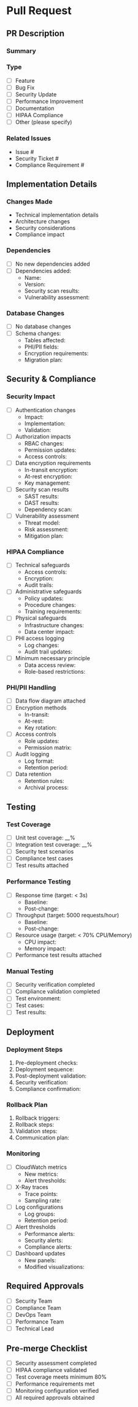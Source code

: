 # Pull Request

## PR Description

### Summary
<!-- Provide a clear and concise description of the changes with security and compliance impact -->

### Type
<!-- Select the type of change (check one): -->
- [ ] Feature
- [ ] Bug Fix
- [ ] Security Update
- [ ] Performance Improvement
- [ ] Documentation
- [ ] HIPAA Compliance
- [ ] Other (please specify)

### Related Issues
<!-- Link to related issues, security tickets, or compliance requirements -->
- Issue #
- Security Ticket #
- Compliance Requirement #

## Implementation Details

### Changes Made
<!-- Provide detailed technical description including: -->
- Technical implementation details
- Architecture changes
- Security considerations
- Compliance impact

### Dependencies
<!-- List new dependencies and security scan results -->
- [ ] No new dependencies added
- [ ] Dependencies added:
  - Name:
  - Version:
  - Security scan results:
  - Vulnerability assessment:

### Database Changes
<!-- Describe database changes and PHI/PII impact -->
- [ ] No database changes
- [ ] Schema changes:
  - Tables affected:
  - PHI/PII fields:
  - Encryption requirements:
  - Migration plan:

## Security & Compliance

### Security Impact
<!-- Complete security assessment checklist -->
- [ ] Authentication changes
  - Impact:
  - Implementation:
  - Validation:
- [ ] Authorization impacts
  - RBAC changes:
  - Permission updates:
  - Access controls:
- [ ] Data encryption requirements
  - In-transit encryption:
  - At-rest encryption:
  - Key management:
- [ ] Security scan results
  - SAST results:
  - DAST results:
  - Dependency scan:
- [ ] Vulnerability assessment
  - Threat model:
  - Risk assessment:
  - Mitigation plan:

### HIPAA Compliance
<!-- Validate HIPAA compliance requirements -->
- [ ] Technical safeguards
  - Access controls:
  - Encryption:
  - Audit trails:
- [ ] Administrative safeguards
  - Policy updates:
  - Procedure changes:
  - Training requirements:
- [ ] Physical safeguards
  - Infrastructure changes:
  - Data center impact:
- [ ] PHI access logging
  - Log changes:
  - Audit trail updates:
- [ ] Minimum necessary principle
  - Data access review:
  - Role-based restrictions:

### PHI/PII Handling
<!-- Detail sensitive data handling -->
- [ ] Data flow diagram attached
- [ ] Encryption methods
  - In-transit:
  - At-rest:
  - Key rotation:
- [ ] Access controls
  - Role updates:
  - Permission matrix:
- [ ] Audit logging
  - Log format:
  - Retention period:
- [ ] Data retention
  - Retention rules:
  - Archival process:

## Testing

### Test Coverage
<!-- Document test coverage (minimum 80% required) -->
- [ ] Unit test coverage: __%
- [ ] Integration test coverage: __%
- [ ] Security test scenarios
- [ ] Compliance test cases
- [ ] Test results attached

### Performance Testing
<!-- Document performance impact -->
- [ ] Response time (target: < 3s)
  - Baseline:
  - Post-change:
- [ ] Throughput (target: 5000 requests/hour)
  - Baseline:
  - Post-change:
- [ ] Resource usage (target: < 70% CPU/Memory)
  - CPU impact:
  - Memory impact:
- [ ] Performance test results attached

### Manual Testing
<!-- Detail manual testing steps -->
- [ ] Security verification completed
- [ ] Compliance validation completed
- [ ] Test environment:
- [ ] Test cases:
- [ ] Test results:

## Deployment

### Deployment Steps
<!-- Document deployment process -->
1. Pre-deployment checks:
2. Deployment sequence:
3. Post-deployment validation:
4. Security verification:
5. Compliance confirmation:

### Rollback Plan
<!-- Detail rollback procedure -->
1. Rollback triggers:
2. Rollback steps:
3. Validation steps:
4. Communication plan:

### Monitoring
<!-- Specify monitoring configuration -->
- [ ] CloudWatch metrics
  - New metrics:
  - Alert thresholds:
- [ ] X-Ray traces
  - Trace points:
  - Sampling rate:
- [ ] Log configurations
  - Log groups:
  - Retention period:
- [ ] Alert thresholds
  - Performance alerts:
  - Security alerts:
  - Compliance alerts:
- [ ] Dashboard updates
  - New panels:
  - Modified visualizations:

## Required Approvals
<!-- All approvals required before merge -->
- [ ] Security Team
- [ ] Compliance Team
- [ ] DevOps Team
- [ ] Performance Team
- [ ] Technical Lead

## Pre-merge Checklist
- [ ] Security assessment completed
- [ ] HIPAA compliance validated
- [ ] Test coverage meets minimum 80%
- [ ] Performance requirements met
- [ ] Monitoring configuration verified
- [ ] All required approvals obtained
